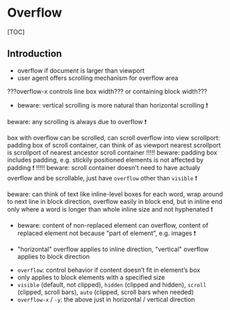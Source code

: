 # Overflow

[TOC]


<!-- ToDo: finish -->

## Introduction

- overflow if document is larger than viewport
- user agent offers scrolling mechanism for overflow area

???overflow-x controls line box width??? or containing block width???

- beware: vertical scrolling is more natural than horizontal scrolling ❗️

beware: any scrolling is always due to overflow ❗️

box with overflow can be scrolled, can scroll overflow into view
scrollport: padding box of scroll container, can think of as viewport
  nearest scrollport is scrollport of nearest ancestor scroll container
!!!!! beware: padding box includes padding, e.g. stickily positioned elements is not affected by padding ❗️
!!!!! beware: scroll container doesn't need to have actualy overflow and be scrollable, just have `overflow` other than `visible` ❗️


beware: can think of text like inline-level boxes for each word, wrap around to next line in block direction, overflow easily in block end, but in inline end only where a word is longer than whole inline size and not hyphenated ❗️


- beware: content of non-replaced element can overflow, content of replaced element not because "part of element", e.g. images ❗️

- "horizontal" overflow applies to inline direction, "vertical" overflow applies to block direction


<!-- beware: OLD, incorporate, then delete -->
- `overflow`: control behavior if content doesn’t fit in element’s box
- only applies to block elements with a specified size
- `visible` (default, not clipped), `hidden` (clipped and hidden), `scroll` (clipped, scroll bars), `auto` (clipped, scroll bars when needed)
- `overflow-x` / `-y`: the above just in horizontal / vertical direction